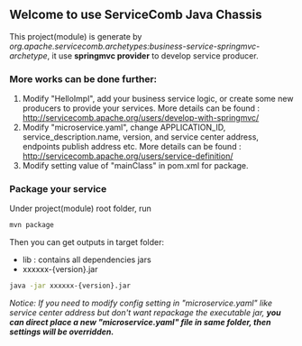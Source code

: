 ## Welcome to use ServiceComb Java Chassis
This project(module) is generate by *org.apache.servicecomb.archetypes:business-service-springmvc-archetype*, it use **springmvc provider** to develop service producer.  

### More works can be done further:
1. Modify "HelloImpl", add your business service logic, or create some new producers to provide your services. More details can be found : http://servicecomb.apache.org/users/develop-with-springmvc/
2. Modify "microservice.yaml", change APPLICATION_ID, service_description.name, version, and service center address, endpoints publish address etc. More details can be found : http://servicecomb.apache.org/users/service-definition/
3. Modify setting value of "mainClass" in pom.xml for package.

### Package your service
Under project(module) root folder, run 
```bash
mvn package
```
Then you can get outputs in target folder:   
- lib : contains all dependencies jars   
- xxxxxx-{version}.jar   
```bash
java -jar xxxxxx-{version}.jar
```
*Notice: If you need to modify config setting in "microservice.yaml" like service center address but don't want repackage the executable jar, **you can direct place a new "microservice.yaml" file in same folder, then settings will be overridden.***